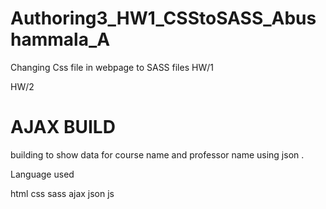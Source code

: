 # Authoring3_HW1_CSStoSASS_Abushammala_A

Changing Css file in webpage to SASS files HW/1


HW/2 

# AJAX BUILD
building to show data for course name and professor name using json .


Language used 

html
css
sass
ajax
json
js


